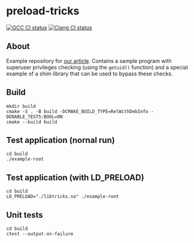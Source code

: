 # preload-tricks

[![GCC CI status](https://github.com/xvitaly/preload-tricks/actions/workflows/gcc.yml/badge.svg)](https://github.com/xvitaly/preload-tricks/actions/workflows/gcc.yml)
[![Clang CI status](https://github.com/xvitaly/preload-tricks/actions/workflows/clang.yml/badge.svg)](https://github.com/xvitaly/preload-tricks/actions/workflows/clang.yml)

## About

Example repository for [our article](https://www.easycoding.org/2021/08/31/obxodim-proverku-na-nalichie-prav-superpolzovatelya.html). Contains a sample program with superuser privileges checking (using the `getuid()` function) and a special example of a shim library that can be used to bypass these checks.

## Build

```
mkdir build
cmake -S . -B build -DCMAKE_BUILD_TYPE=RelWithDebInfo -DENABLE_TESTS:BOOL=ON
cmake --build build
```

## Test application (nornal run)

```
cd build
./example-root
```

## Test application (with LD_PRELOAD)

```
cd build
LD_PRELOAD="./libtricks.so" ./example-root
```

## Unit tests

```
cd build
ctest --output-on-failure
```
